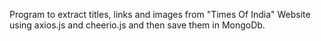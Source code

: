 Program to extract titles, links and images from "Times Of India" Website using axios.js and cheerio.js and then save them in MongoDb.
